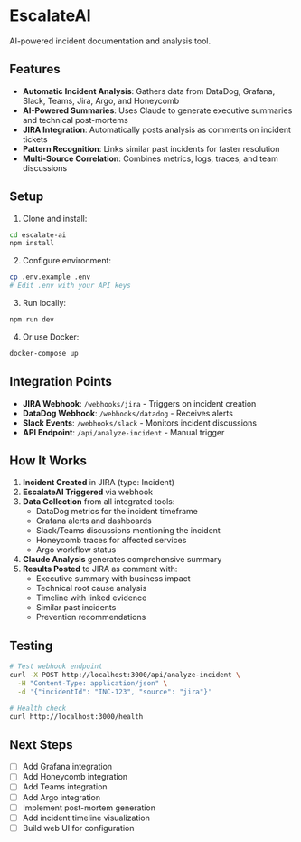 # EscalateAI

AI-powered incident documentation and analysis tool.

## Features

- **Automatic Incident Analysis**: Gathers data from DataDog, Grafana, Slack, Teams, Jira, Argo, and Honeycomb
- **AI-Powered Summaries**: Uses Claude to generate executive summaries and technical post-mortems
- **JIRA Integration**: Automatically posts analysis as comments on incident tickets
- **Pattern Recognition**: Links similar past incidents for faster resolution
- **Multi-Source Correlation**: Combines metrics, logs, traces, and team discussions

## Setup

1. Clone and install:
```bash
cd escalate-ai
npm install
```

2. Configure environment:
```bash
cp .env.example .env
# Edit .env with your API keys
```

3. Run locally:
```bash
npm run dev
```

4. Or use Docker:
```bash
docker-compose up
```

## Integration Points

- **JIRA Webhook**: `/webhooks/jira` - Triggers on incident creation
- **DataDog Webhook**: `/webhooks/datadog` - Receives alerts
- **Slack Events**: `/webhooks/slack` - Monitors incident discussions
- **API Endpoint**: `/api/analyze-incident` - Manual trigger

## How It Works

1. **Incident Created** in JIRA (type: Incident)
2. **EscalateAI Triggered** via webhook
3. **Data Collection** from all integrated tools:
   - DataDog metrics for the incident timeframe
   - Grafana alerts and dashboards
   - Slack/Teams discussions mentioning the incident
   - Honeycomb traces for affected services
   - Argo workflow status
4. **Claude Analysis** generates comprehensive summary
5. **Results Posted** to JIRA as comment with:
   - Executive summary with business impact
   - Technical root cause analysis
   - Timeline with linked evidence
   - Similar past incidents
   - Prevention recommendations

## Testing

```bash
# Test webhook endpoint
curl -X POST http://localhost:3000/api/analyze-incident \
  -H "Content-Type: application/json" \
  -d '{"incidentId": "INC-123", "source": "jira"}'

# Health check
curl http://localhost:3000/health
```

## Next Steps

- [ ] Add Grafana integration
- [ ] Add Honeycomb integration  
- [ ] Add Teams integration
- [ ] Add Argo integration
- [ ] Implement post-mortem generation
- [ ] Add incident timeline visualization
- [ ] Build web UI for configuration
